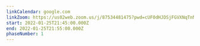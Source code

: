 ```yaml
---
linkCalendar: google.com
linkZoom: https://us02web.zoom.us/j/87534481475?pwd=cUF0dHJDSjFGVXNqTnNiNm9HSC9NUT09
start: 2022-01-25T21:45:00.000Z
end: 2022-01-25T21:55:00.000Z
phaseNumber: 1
---
```

